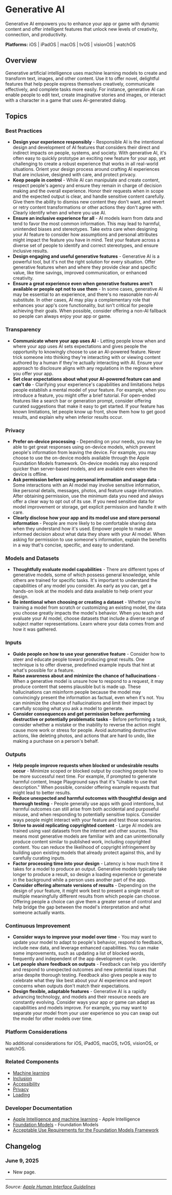 # Generative AI

Generative AI empowers you to enhance your app or game with dynamic content and offer intelligent features that unlock new levels of creativity, connection, and productivity.

**Platforms:** iOS | iPadOS | macOS | tvOS | visionOS | watchOS

## Overview

Generative artificial intelligence uses machine learning models to create and transform text, images, and other content. Use it to offer novel, delightful features that help people express themselves creatively, communicate effectively, and complete tasks more easily. For instance, generative AI can enable people to edit text, create imaginative stories and images, or interact with a character in a game that uses AI-generated dialog.

## Topics

### Best Practices

- **Design your experience responsibly** - Responsible AI is the intentional design and development of AI features that considers their direct and indirect impacts on people, systems, and society. With generative AI, it's often easy to quickly prototype an exciting new feature for your app, yet challenging to create a robust experience that works in all real-world situations. Orient your design process around crafting AI experiences that are inclusive, designed with care, and protect privacy.
- **Keep people in control** - While AI can manipulate and create content, respect people's agency and ensure they remain in charge of decision making and the overall experience. Honor their requests when in scope and the expected output is clear, and handle sensitive content carefully. Give them the ability to dismiss new content they don't want, and revert or retry content transformations or other actions they don't agree with. Clearly identify when and where you use AI.
- **Ensure an inclusive experience for all** - AI models learn from data and tend to favor the most common information. This may lead to harmful, unintended biases and stereotypes. Take extra care when designing your AI feature to consider how assumptions and personal attributes might impact the feature you have in mind. Test your feature across a diverse set of people to identify and correct stereotypes, and ensure inclusive results.
- **Design engaging and useful generative features** - Generative AI is a powerful tool, but it's not the right solution for every situation. Offer generative features when and where they provide clear and specific value, like time savings, improved communication, or enhanced creativity.
- **Ensure a great experience even when generative features aren't available or people opt not to use them** - In some cases, generative AI may be essential to an experience, and there's no reasonable non-AI substitute. In other cases, AI may play a complementary role that enhances your app's core functionality, but isn't critical for people achieving their goals. When possible, consider offering a non-AI fallback so people can always enjoy your app or game.

### Transparency

- **Communicate where your app uses AI** - Letting people know when and where your app uses AI sets expectations and gives people the opportunity to knowingly choose to use an AI-powered feature. Never trick someone into thinking they're interacting with or viewing content authored by a human if they're actually interacting with AI. Ensure your approach to disclosure aligns with any regulations in the regions where you offer your app.
- **Set clear expectations about what your AI-powered feature can and can't do** - Clarifying your experience's capabilities and limitations helps people establish a mental model of your feature. For example, when you introduce a feature, you might offer a brief tutorial. For open-ended features like a search bar or generation prompt, consider offering curated suggestions that make it easy to get started. If your feature has known limitations, let people know up front, show them how to get good results, and explain why when inferior results occur.

### Privacy

- **Prefer on-device processing** - Depending on your needs, you may be able to get great responses using on-device models, which prevent people's information from leaving the device. For example, you may choose to use the on-device models available through the Apple Foundation Models framework. On-device models may also respond quicker than server-based models, and are available even when the device is offline.
- **Ask permission before using personal information and usage data** - Some interactions with an AI model may involve sensitive information, like personal details, messages, photos, and feature usage information. After obtaining permission, use the minimum data you need and always offer a clear way to opt out of its use. If you need sensitive data for model improvement or storage, get explicit permission and handle it with care.
- **Clearly disclose how your app and its model use and store personal information** - People are more likely to be comfortable sharing data when they understand how it's used. Empower people to make an informed decision about what data they share with your AI model. When asking for permission to use someone's information, explain the benefits in a way that's concise, specific, and easy to understand.

### Models and Datasets

- **Thoughtfully evaluate model capabilities** - There are different types of generative models, some of which possess general knowledge, while others are trained for specific tasks. It's important to understand the capabilities of any model you consider. As early as you can, get a hands-on look at the models and data available to help orient your design.
- **Be intentional when choosing or creating a dataset** - Whether you're training a model from scratch or customizing an existing model, the data you choose greatly impacts the model's behavior. When you teach and evaluate your AI model, choose datasets that include a diverse range of subject matter representations. Learn where your data comes from and how it was gathered.

### Inputs

- **Guide people on how to use your generative feature** - Consider how to steer and educate people toward producing great results. One technique is to offer diverse, predefined example inputs that hint at what's possible for a feature.
- **Raise awareness about and minimize the chance of hallucinations** - When a generative model is unsure how to respond to a request, it may produce content that seems plausible but is made up. These hallucinations can misinform people because the model may convincingly present the information as factual, even when it's not. You can minimize the chance of hallucinations and limit their impact by carefully scoping what you ask a model to generate.
- **Consider consequences and get permission before performing destructive or potentially problematic tasks** - Before performing a task, consider whether a mistake or the inability to reverse the action might cause more work or stress for people. Avoid automating destructive actions, like deleting photos, and actions that are hard to undo, like making a purchase on a person's behalf.

### Outputs

- **Help people improve requests when blocked or undesirable results occur** - Minimize scoped or blocked output by coaching people how to be more successful next time. For example, if prompted to generate harmful content, Image Playground says that it's "Unable to use that description." When possible, consider offering example requests that might lead to better results.
- **Reduce unexpected and harmful outcomes with thoughtful design and thorough testing** - People generally use apps with good intentions, but harmful outcomes can still arise from both accidental and purposeful misuse, and when responding to potentially sensitive topics. Consider ways people might interact with your feature and test those scenarios.
- **Strive to avoid replicating copyrighted content** - Large AI models are trained using vast datasets from the internet and other sources. This means most generative models are familiar with and can unintentionally produce content similar to published work, including copyrighted content. You can reduce the likelihood of copyright infringement by building upon existing models that already protect against this, and by carefully curating inputs.
- **Factor processing time into your design** - Latency is how much time it takes for a model to produce an output. Generative models typically take longer to produce a result, so design a loading experience or generate in the background while a person uses another part of the app.
- **Consider offering alternate versions of results** - Depending on the design of your feature, it might work best to present a single result or multiple meaningfully different results from which people can choose. Offering people a choice can give them a greater sense of control and help bridge the gap between the model's interpretation and what someone actually wants.

### Continuous Improvement

- **Consider ways to improve your model over time** - You may want to update your model to adapt to people's behavior, respond to feedback, include new data, and leverage enhanced capabilities. You can make some improvements, such as updating a list of blocked words, frequently and independent of the app development cycle.
- **Let people share feedback on outputs** - Feedback can help you identify and respond to unexpected outcomes and new potential issues that arise despite thorough testing. Feedback also gives people a way to celebrate what they like best about your AI experience and report concerns when outputs don't match their expectations.
- **Design flexible, adaptable features** - Generative AI is a rapidly advancing technology, and models and their resource needs are constantly evolving. Consider ways your app or game can adapt as capabilities and models improve. For example, you may want to separate your model from your user experience so you can swap out the model for other models over time.

### Platform Considerations

No additional considerations for iOS, iPadOS, macOS, tvOS, visionOS, or watchOS.

### Related Components

- [Machine learning](https://developer.apple.com/design/human-interface-guidelines/machine-learning)
- [Inclusion](https://developer.apple.com/design/human-interface-guidelines/inclusion)
- [Accessibility](https://developer.apple.com/design/human-interface-guidelines/accessibility)
- [Privacy](https://developer.apple.com/design/human-interface-guidelines/privacy)
- [Loading](https://developer.apple.com/design/human-interface-guidelines/loading)

### Developer Documentation

- [Apple Intelligence and machine learning](https://developer.apple.com/documentation/apple-intelligence-and-machine-learning) - Apple Intelligence
- [Foundation Models](https://developer.apple.com/documentation/foundation-models) - Foundation Models
- [Acceptable Use Requirements for the Foundation Models Framework](https://developer.apple.com/ml-research/foundation-models)

## Changelog

### June 9, 2025
- New page.

---

*Source: [Apple Human Interface Guidelines](https://developer.apple.com/design/human-interface-guidelines/generative-ai)*